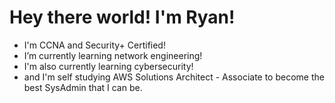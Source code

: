 # Hey there world! I'm Ryan!

- I'm CCNA and Security+ Certified!
- I’m currently learning network engineering!
- I'm also currently learning cybersecurity!
- and I'm self studying AWS Solutions Architect - Associate to become the best SysAdmin that I can be.
